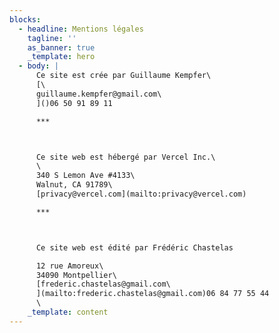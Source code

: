 ```yaml
---
blocks:
  - headline: Mentions légales
    tagline: ''
    as_banner: true
    _template: hero
  - body: |
      Ce site est crée par Guillaume Kempfer\
      [\
      guillaume.kempfer@gmail.com\
      ]()06 50 91 89 11

      ***



      Ce site web est hébergé par Vercel Inc.\
      \
      340 S Lemon Ave #4133\
      Walnut, CA 91789\
      [privacy@vercel.com](mailto:privacy@vercel.com)

      ***



      Ce site web est édité par Frédéric Chastelas

      12 rue Amoreux\
      34090 Montpellier\
      [frederic.chastelas@gmail.com\
      ](mailto:frederic.chastelas@gmail.com)06 84 77 55 44
      \
    _template: content
---
```


